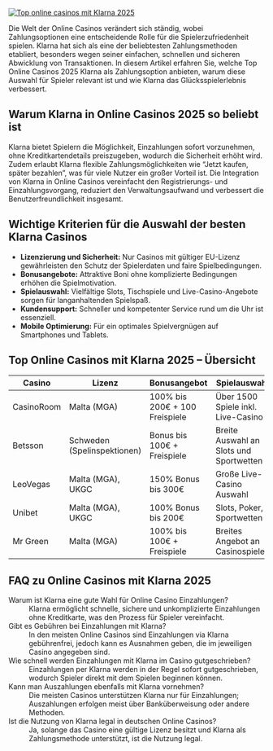 [![Top online casinos mit Klarna 2025](https://123-caf.pages.dev/gitsignup.png)](https://vrmoo.ru/Bt82HjjY)

<p>Die Welt der Online Casinos verändert sich ständig, wobei Zahlungsoptionen eine entscheidende Rolle für die Spielerzufriedenheit spielen. Klarna hat sich als eine der beliebtesten Zahlungsmethoden etabliert, besonders wegen seiner einfachen, schnellen und sicheren Abwicklung von Transaktionen. In diesem Artikel erfahren Sie, welche Top Online Casinos 2025 Klarna als Zahlungsoption anbieten, warum diese Auswahl für Spieler relevant ist und wie Klarna das Glücksspielerlebnis verbessert.</p>  <h2>Warum Klarna in Online Casinos 2025 so beliebt ist</h2> <p>Klarna bietet Spielern die Möglichkeit, Einzahlungen sofort vorzunehmen, ohne Kreditkartendetails preiszugeben, wodurch die Sicherheit erhöht wird. Zudem erlaubt Klarna flexible Zahlungsmöglichkeiten wie “Jetzt kaufen, später bezahlen”, was für viele Nutzer ein großer Vorteil ist. Die Integration von Klarna in Online Casinos vereinfacht den Registrierungs- und Einzahlungsvorgang, reduziert den Verwaltungsaufwand und verbessert die Benutzerfreundlichkeit insgesamt.</p>  <h2>Wichtige Kriterien für die Auswahl der besten Klarna Casinos</h2> <ul>   <li><strong>Lizenzierung und Sicherheit:</strong> Nur Casinos mit gültiger EU-Lizenz gewährleisten den Schutz der Spielerdaten und faire Spielbedingungen.</li>   <li><strong>Bonusangebote:</strong> Attraktive Boni ohne komplizierte Bedingungen erhöhen die Spielmotivation.</li>   <li><strong>Spielauswahl:</strong> Vielfältige Slots, Tischspiele und Live-Casino-Angebote sorgen für langanhaltenden Spielspaß.</li>   <li><strong>Kundensupport:</strong> Schneller und kompetenter Service rund um die Uhr ist essenziell.</li>   <li><strong>Mobile Optimierung:</strong> Für ein optimales Spielvergnügen auf Smartphones und Tablets.</li> </ul>  <h2>Top Online Casinos mit Klarna 2025 – Übersicht</h2> <table>   <thead>     <tr>       <th>Casino</th>       <th>Lizenz</th>       <th>Bonusangebot</th>       <th>Spielauswahl</th>       <th>Kundensupport</th>     </tr>   </thead>   <tbody>     <tr>       <td>CasinoRoom</td>       <td>Malta (MGA)</td>       <td>100% bis 200€ + 100 Freispiele</td>       <td>Über 1500 Spiele inkl. Live-Casino</td>       <td>24/7 Live-Chat & Email</td>     </tr>     <tr>       <td>Betsson</td>       <td>Schweden (Spelinspektionen)</td>       <td>Bonus bis 100€ + Freispiele</td>       <td>Breite Auswahl an Slots und Sportwetten</td>       <td>Rund um die Uhr Support</td>     </tr>     <tr>       <td>LeoVegas</td>       <td>Malta (MGA), UKGC</td>       <td>150% Bonus bis 300€</td>       <td>Große Live-Casino Auswahl</td>       <td>Multichannel Kundenservice</td>     </tr>     <tr>       <td>Unibet</td>       <td>Malta (MGA), UKGC</td>       <td>100% Bonus bis 200€</td>       <td>Slots, Poker, Sportwetten</td>       <td>24/7 Chat & Telefon</td>     </tr>     <tr>       <td>Mr Green</td>       <td>Malta (MGA)</td>       <td>100% bis 100€ + Freispiele</td>       <td>Breites Angebot an Casinospielen</td>       <td>Effizienter Support, Chat & E-mail</td>     </tr>   </tbody> </table>  <h2>FAQ zu Online Casinos mit Klarna 2025</h2> <dl>   <dt>Warum ist Klarna eine gute Wahl für Online Casino Einzahlungen?</dt>   <dd>Klarna ermöglicht schnelle, sichere und unkomplizierte Einzahlungen ohne Kreditkarte, was den Prozess für Spieler vereinfacht.</dd>      <dt>Gibt es Gebühren bei Einzahlungen mit Klarna?</dt>   <dd>In den meisten Online Casinos sind Einzahlungen via Klarna gebührenfrei, jedoch kann es Ausnahmen geben, die im jeweiligen Casino angegeben sind.</dd>      <dt>Wie schnell werden Einzahlungen mit Klarna im Casino gutgeschrieben?</dt>   <dd>Einzahlungen per Klarna werden in der Regel sofort gutgeschrieben, wodurch Spieler direkt mit dem Spielen beginnen können.</dd>      <dt>Kann man Auszahlungen ebenfalls mit Klarna vornehmen?</dt>   <dd>Die meisten Casinos unterstützen Klarna nur für Einzahlungen; Auszahlungen erfolgen meist über Banküberweisung oder andere Methoden.</dd>      <dt>Ist die Nutzung von Klarna legal in deutschen Online Casinos?</dt>   <dd>Ja, solange das Casino eine gültige Lizenz besitzt und Klarna als Zahlungsmethode unterstützt, ist die Nutzung legal.</dd> </dl>